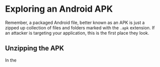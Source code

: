 # Exploring an Android APK
Remember, a packaged Android file, better known as an APK is just a zipped up collection of files and folders marked with the `.apk` extension. If an attacker is targeting your application, this is the first place they look.

## Unzipping the APK
In the 